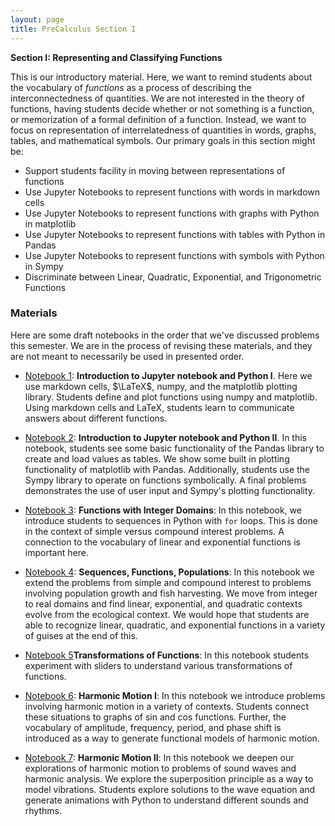 ```yaml
---
layout: page
title: PreCalculus Section I
---
```



**Section I: Representing and Classifying Functions**

This is our introductory material.  Here, we want to remind students about the vocabulary of *functions* as a process of describing the 
interconnectedness of quantities.  We are not interested in the theory of functions, having students decide whether or not something is a function,
or memorization of a formal definition of a function.  Instead, we want to focus on representation of interrelatedness of quantities
in words, graphs, tables, and mathematical symbols.  Our primary goals in this section might be:

- Support students facility in moving between representations of functions
- Use Jupyter Notebooks to represent functions with words in markdown cells
- Use Jupyter Notebooks to represent functions with graphs with Python in matplotlib
- Use Jupyter Notebooks to represent functions with tables with Python in Pandas
- Use Jupyter Notebooks to represent functions with symbols with Python in Sympy
- Discriminate between Linear, Quadratic, Exponential, and Trigonometric Functions

### Materials

Here are some draft notebooks in the order that we've discussed problems this semester.  We are in the process of revising these materials, and they
are not meant to necessarily be used in presented order.

- [Notebook 1](https://github.com/DubMathematics/DubMathematics/blob/master/notebooks/section_I/notebook_I/pre_calc_1.ipynb): **Introduction to Jupyter notebook and Python I**. Here we use markdown cells, $\LaTeX$, numpy, and the matplotlib plotting library.  Students define and plot functions using numpy and matplotlib.  Using markdown cells and LaTeX, students learn to communicate answers about different functions.

- [Notebook 2](https://github.com/DubMathematics/DubMathematics/blob/master/notebooks/section_I/notebook_2/precalc_2.ipynb): **Introduction to Jupyter notebook and Python II**. In this notebook, students see some basic functionality of the Pandas library to create and load values as tables.  We show some built in plotting functionality of matplotlib with Pandas.  Additionally, students use the Sympy library to operate on functions symbolically.  A final problems demonstrates the use of user input and Sympy's plotting functionality.

- [Notebook 3](https://github.com/DubMathematics/DubMathematics/blob/master/notebooks/section_I/notebook_3/precalc_3_arithgeom.ipynb): **Functions with Integer Domains**: In this notebook, we introduce students to sequences in Python with `for` loops.  This is done in the context of simple versus compound interest problems.  A connection to the vocabulary of linear and exponential functions is important here.

- [Notebook 4](https://github.com/DubMathematics/DubMathematics/blob/master/notebooks/section_I/notebook_4/precalc_notebook_4.ipynb):  **Sequences, Functions, Populations**: In this notebook we extend the problems from simple and compound interest to problems involving population growth and fish harvesting.  We move from integer to real domains and find linear, exponential, and quadratic contexts evolve from the ecological context.  We would hope that students are able to recognize linear, quadratic, and exponential functions in a variety of guises at the end of this.

- [Notebook 5](https://github.com/DubMathematics/DubMathematics/blob/master/notebooks/section_I/notebook_5/precalc_notebook_5.ipynb)**Transformations of Functions**: In this notebook students experiment with sliders to understand various transformations of functions.

- [Notebook 6](https://github.com/DubMathematics/DubMathematics/blob/master/notebooks/section_I/notebook_6/trig_review.ipynb):  **Harmonic Motion I**: In this notebook we introduce problems involving harmonic motion in a variety of contexts.  Students connect these situations to graphs of sin and cos functions.  Further, the vocabulary of amplitude, frequency, period, and phase shift is introduced as a way to generate functional models of harmonic motion.

- [Notebook 7](): **Harmonic Motion II**: In this notebook we deepen our explorations of harmonic motion to problems of sound waves and harmonic analysis.  We explore the superposition principle as a way to model vibrations.  Students explore solutions to the wave equation and generate animations with Python to understand different sounds and rhythms.

